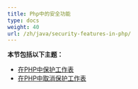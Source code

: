 ```yaml
---
title: Php中的安全功能
type: docs
weight: 40
url: /zh/java/security-features-in-php/
---
```


**本节包括以下主题：**

- [在PHP中保护工作表](/cells/zh/java/protecting-worksheets-in-php/)
- [在PHP中取消保护工作表](/cells/zh/java/unprotect-a-worksheet-in-php/)

